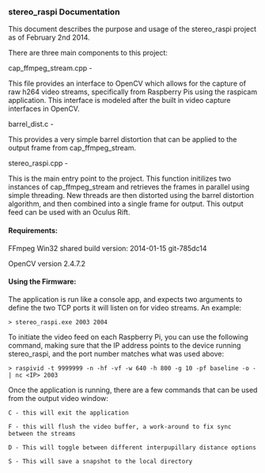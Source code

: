 ### stereo_raspi Documentation

This document describes the purpose and usage of the stereo_raspi project as of February 2nd 2014.

There are three main components to this project:

  cap_ffmpeg_stream.cpp -

This file provides an interface to OpenCV which allows for the capture of raw h264 video streams, specifically from Raspberry Pis using the raspicam application. This interface is modeled after the built in video capture interfaces in OpenCV.

  barrel_dist.c -

This provides a very simple barrel distortion that can be applied to the output frame from cap_ffmpeg_stream.

  stereo_raspi.cpp -
  
This is the main entry point to the project. This function initilizes two instances of cap_ffmpeg_stream and retrieves the frames in parallel using simple threading. New threads are then distorted using the barrel distortion algorithm, and then combined into a single frame for output. This output feed can be used with an Oculus Rift.


#### Requirements:

FFmpeg Win32 shared build version: 2014-01-15 git-785dc14

OpenCV version 2.4.7.2


#### Using the Firmware:

The application is run like a console app, and expects two arguments to define the two TCP ports it will listen on for video streams. An example:

    > stereo_raspi.exe 2003 2004
    
To initiate the video feed on each Raspberry Pi, you can use the following command, making sure that the IP address points to the device running stereo_raspi, and the port number matches what was used above:

    > raspivid -t 9999999 -n -hf -vf -w 640 -h 800 -g 10 -pf baseline -o - | nc <IP> 2003
    
Once the application is running, there are a few commands that can be used from the output video window:

    C - this will exit the application
    
    F - this will flush the video buffer, a work-around to fix sync between the streams
    
    D - This will toggle between different interpupillary distance options
    
    S - This will save a snapshot to the local directory
